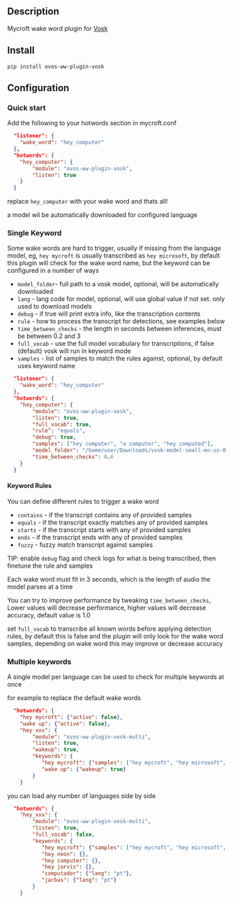 ## Description
Mycroft wake word plugin for [Vosk](https://alphacephei.com/vosk/)

## Install

`pip install ovos-ww-plugin-vosk`

## Configuration

### Quick start

Add the following to your hotwords section in mycroft.conf 

```json
  "listener": {
    "wake_word": "hey_computer"
  },
  "hotwords": {
    "hey_computer": {
        "module": "ovos-ww-plugin-vosk",
        "listen": true
    }
  }
```
replace `hey_computer` with your wake word and thats all!

a model wil be automatically downloaded for configured language

### Single Keyword

Some wake words are hard to trigger, usually if missing from the language model, 
eg, `hey mycroft` is usually transcribed as `hey microsoft`, 
by default this plugin will check for the wake word name, but the keyword can be configured in a number of ways

- `model_folder`- full path to a vosk model, optional, will be automatically downloaded
- `lang` - lang code for model, optional, will use global value if not set. only used to download models
- `debug` - if true will print extra info, like the transcription contents
- `rule` - how to process the transcript for detections, see examples below
- `time_between_checks` - the length in seconds between inferences, must be between 0.2 and 3
- `full_vocab` - use the full model vocabulary for transcriptions, if false (default) vosk will run in keyword mode
- `samples` - list of samples to match the rules against, optional, by default uses keyword name

```json
  "listener": {
    "wake_word": "hey_computer"
  },
  "hotwords": {
    "hey_computer": {
        "module": "ovos-ww-plugin-vosk",
        "listen": true,
        "full_vocab": true,
        "rule": "equals",
        "debug": true,
        "samples": ["hey computer", "a computer", "hey computed"],
        "model_folder": "/home/user/Downloads/vosk-model-small-en-us-0.4",
        "time_between_checks": 0.6
    }
  }
```

#### Keyword Rules

You can define different rules to trigger a wake word

- `contains` - if the transcript contains any of provided samples 
- `equals` - if the transcript exactly matches any of provided samples 
- `starts` - if the transcript starts with any of provided samples 
- `ends` - if the transcript ends with any of provided samples 
- `fuzzy` - fuzzy match transcript against samples


TIP: enable `debug` flag and check logs for what is being transcribed, then finetune the rule and samples

Each wake word must fit in 3 seconds, which is the length of audio the model parses at a time

You can try to improve performance by tweaking `time_between_checks`, Lower values will decrease performance, higher values will decrease accuracy, default value is 1.0

set `full_vocab` to transcribe all known words before applying detection rules, by default this is false and the plugin will only look for the wake word samples, depending on wake word this may improve or decrease accuracy


### Multiple keywords

A single model per language can be used to check for multiple keywords at once

for example to replace the default wake words

```json
  "hotwords": {
    "hey mycroft": {"active": false},
    "wake up": {"active": false},
    "hey xxx": {
        "module": "ovos-ww-plugin-vosk-multi",
        "listen": true,
        "wakeup": true,
        "keywords": {
           "hey mycroft": {"samples": ["hey mycroft", "hey microsoft", "hey minecraft"], "rule": "fuzzy"},
           "wake up": {"wakeup": true}
        }
    }
```

you can load any number of languages side by side

```json
  "hotwords": {
    "hey_xxx": {
        "module": "ovos-ww-plugin-vosk-multi",
        "listen": true,
        "full_vocab": false,
        "keywords": {
           "hey mycroft": {"samples": ["hey mycroft", "hey microsoft", "hey minecraft"], "rule": "fuzzy"},
           "hey neon": {},
           "hey computer": {},
           "hey jarvis": {},
           "computador": {"lang": "pt"},
           "jarbas": {"lang": "pt"}
        }
    }
```